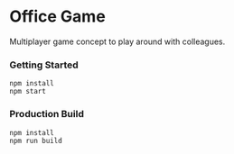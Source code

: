 # Office Game

Multiplayer game concept to play around with colleagues.

### Getting Started

```shell
npm install
npm start
```

### Production Build

```shell
npm install
npm run build
```
